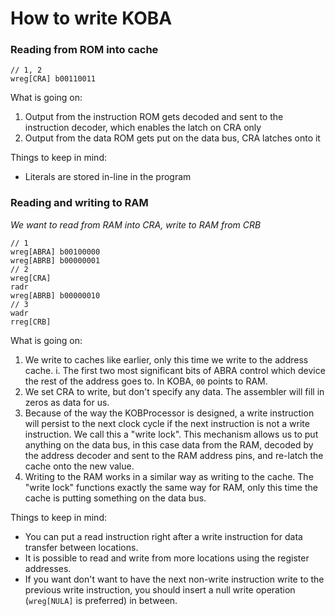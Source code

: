 # How to write KOBA
### Reading from ROM into cache
```
// 1, 2
wreg[CRA] b00110011
```
What is going on:
1. Output from the instruction ROM gets decoded and sent to the instruction decoder, which enables the latch on CRA only
2. Output from the data ROM gets put on the data bus, CRA latches onto it

Things to keep in mind:
* Literals are stored in-line in the program

### Reading and writing to RAM
*We want to read from RAM into CRA, write to RAM from CRB*
```
// 1
wreg[ABRA] b00100000
wreg[ABRB] b00000001
// 2
wreg[CRA]
radr
wreg[ABRB] b00000010
// 3
wadr
rreg[CRB]
```
What is going on:
1. We write to caches like earlier, only this time we write to the address cache.
    i. The first two most significant bits of ABRA control which device the rest of the address goes to. In KOBA, `00` points to RAM.
2. We set CRA to write, but don't specify any data. The assembler will fill in zeros as data for us.
3. Because of the way the KOBProcessor is designed, a write instruction will persist to the next clock cycle if the next instruction is not a write instruction. We call this a "write lock". This mechanism allows us to put anything on the data bus, in this case data from the RAM, decoded by the address decoder and sent to the RAM address pins, and re-latch the cache onto the new value.
4. Writing to the RAM works in a similar way as writing to the cache. The "write lock" functions exactly the same way for RAM, only this time the cache is putting something on the data bus.

Things to keep in mind:
* You can put a read instruction right after a write instruction for data transfer between locations.
* It is possible to read and write from more locations using the register addresses.
* If you want don't want to have the next non-write instruction write to the previous write instruction, you should insert a null write operation (`wreg[NULA]` is preferred) in between.